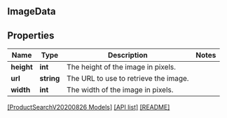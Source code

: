 ## ImageData

## Properties

Name | Type | Description | Notes
------------ | ------------- | ------------- | -------------
**height** | **int** | The height of the image in pixels. |
**url** | **string** | The URL to use to retrieve the image. |
**width** | **int** | The width of the image in pixels. |

[[ProductSearchV20200826 Models]](../) [[API list]](../../Api) [[README]](../../../README.md)
